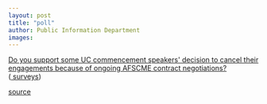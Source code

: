 ```yaml
---
layout: post
title: "poll"
author: Public Information Department
images:
---
```


[Do you support some UC commencement speakers' decision to cancel their engagements because of ongoing AFSCME contract negotiations?][1]   
([ surveys][2])

[1]: http://answers.polldaddy.com/poll/697440/
[2]: http://www.polldaddy.com

[source](http://www1.ucsc.edu/currents/07-08/06-16/poll.asp "Permalink to poll")
